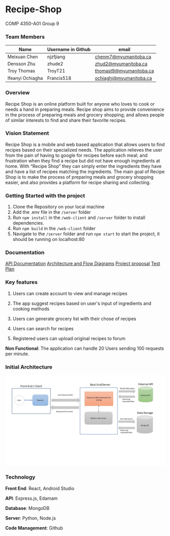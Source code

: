 # Recipe-Shop
COMP 4350-A01 Group 9
### Team Members

| Name | Username in Github  |   email |
|------|---------------------|---------|
| Meixuan Chen | njzfjiang   | chenm7@myumanitoba.ca  |
| Densson Zhu  | zhude2 | zhud2@myumanitoba.ca |
| Troy Thomas | TroyT21 | thomast9@myumanitoba.ca |
| Ifeanyi Ochiagha | Francis518 |ochiaghi@myumanitoba.ca|

### Overview

Recipe Shop is an online platform built for anyone who loves to cook or needs a hand in preparing meals. Recipe shop aims to provide convenience in the process of preparing meals and grocery shopping; and allows people of similar interests to find and share their favorite recipes.

### Vision Statement
Recipe Shop is a mobile and web based application that allows users to find recipes based on their specialized needs. The application relieves the user from the pain of having to google for recipes before each meal; and frustration when they find a recipe but did not have enough ingredients at home. With “Recipe Shop” they can simply enter the ingredients they have and have a list of recipes matching the ingredients. The main goal of Recipe Shop is to make the process of preparing meals and grocery shopping easier, and also provides a platform for recipe sharing and collecting.

### Getting Started with the project
1. Clone the Repository on your local machine
2. Add the .env file in the ```/server``` folder
3. Run ```npm install``` in the ```/web-client``` and ```/server``` folder to install dependencies.
4. Run ```npm build``` in the ```/web-client``` folder
5. Navigate to the ```/server``` folder and run ```npm start``` to start the project, it should be running on localhost:80

### Documentation
[API Documentation](https://github.com/njzfjiang/Recipe-Shop/blob/7f3a1a3495a17daec8fcd5658245c182e3fdc76b/Documentation/API%20Documentation.md)
[Architecture and Flow Diagrams](https://github.com/njzfjiang/Recipe-Shop/blob/7f3a1a3495a17daec8fcd5658245c182e3fdc76b/Documentation/Architecture%20and%20Flow%20Diagrams.md)
[Project proposal](https://github.com/njzfjiang/Recipe-Shop/blob/7f3a1a3495a17daec8fcd5658245c182e3fdc76b/Documentation/Project%20proposal.md)
[Test Plan]()

### Key features
1.  Users can create account to view and manage recipes
    
2.  The app suggest recipes based on user's input of ingredients and cooking methods
    
3.  Users can generate grocery list with their chose of recipes
    
4.  Users can search for recipes
    
5.  Registered users can upload original recipes to forum

**Non Functional**: The application can handle 20 Users sending 100 requests per minute.


### Initial Architecture
![Architecture Diagram](https://github.com/njzfjiang/Recipe-Shop/blob/dev/Documentation/images/RenewedArchitecture.JPG)

### Technology
**Front End**: React, Android Studio 

**API**: Express.js, Edamam

**Database**: MongoDB

**Server**: Python, Node.js

**Code Management**: Github
